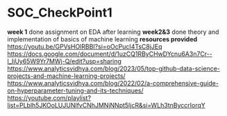 # SOC_CheckPoint1
**week 1** done assignment on EDA after learning
**week2&3** done theory and implementation of basics of machine learning
**resources provided**
https://youtu.be/GPVsHOlRBBI?si=oOcPucI4TsC8jJEq
https://docs.google.com/document/d/1uzCQ1RByCHwDYcnu6A3n7Cr--l_IiUy65W9Yr7MWj-Q/edit?usp=sharing
https://www.analyticsvidhya.com/blog/2023/05/top-github-data-science-projects-and-machine-learning-projects/
https://www.analyticsvidhya.com/blog/2022/02/a-comprehensive-guide-on-hyperparameter-tuning-and-its-techniques/
https://youtube.com/playlist?list=PLblh5JKOoLUJUNlfvCNhJMNjNNpt5ljcR&si=WLh3tnByccrIorqY
